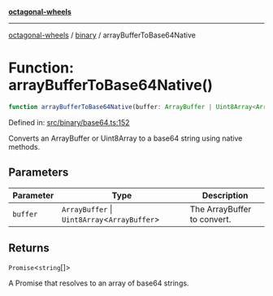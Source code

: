 [**octagonal-wheels**](../../README.md)

***

[octagonal-wheels](../../modules.md) / [binary](../README.md) / arrayBufferToBase64Native

# Function: arrayBufferToBase64Native()

```ts
function arrayBufferToBase64Native(buffer: ArrayBuffer | Uint8Array<ArrayBuffer>): Promise<string[]>;
```

Defined in: [src/binary/base64.ts:152](https://github.com/vrtmrz/octagonal-wheels/blob/main/src/binary/base64.ts#L152)

Converts an ArrayBuffer or Uint8Array to a base64 string using native methods.

## Parameters

| Parameter | Type | Description |
| ------ | ------ | ------ |
| `buffer` | `ArrayBuffer` \| `Uint8Array`\<`ArrayBuffer`\> | The ArrayBuffer to convert. |

## Returns

`Promise`\<`string`[]\>

A Promise that resolves to an array of base64 strings.
